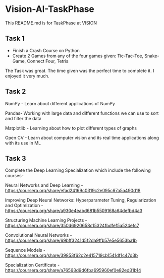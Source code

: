 # Vision-AI-TaskPhase
This README.md is for TaskPhase at VISION

## Task 1
- Finish a Crash Course on Python
- Create 2 Games from any of the four games given: 
Tic-Tac-Toe, 
Snake-Game,
Connect Four,
Tetris

The Task was great. The time given was the perfect time to complete it. I enjoyed it very much.

## Task 2

NumPy - Learn about different applications of NumPy

Pandas- Working with large data and different functions we can use to sort and filter the data

Matplotlib - Learning about how to plot different types of graphs

Open CV - Learn about computer vision and its real time applications along with its use in ML


## Task 3

Complete the Deep Learning Specialization which  include the following courses-

Neural Networks and Deep Learning - https://coursera.org/share/efad24169c0319c2e095c67a5a490d18

Improving Deep Neural Networks: Hyperparameter Tuning, Regularization and Optimization - https://coursera.org/share/a930e4eabd681b5509168a64defbd4a3

Structuring Machine Learning Projects - https://coursera.org/share/350d6920658c15324fbdfef5a524efc7

Convolutional Neural Networks - https://coursera.org/share/69bff3241d5f2da9ffb57e5e5653ba1b

Sequence Models - https://coursera.org/share/39853f62c2e415719cb1541df1c47d3b

Specialization Certificate - https://coursera.org/share/a76563d9d6fba695960ef0e82ed31b14
